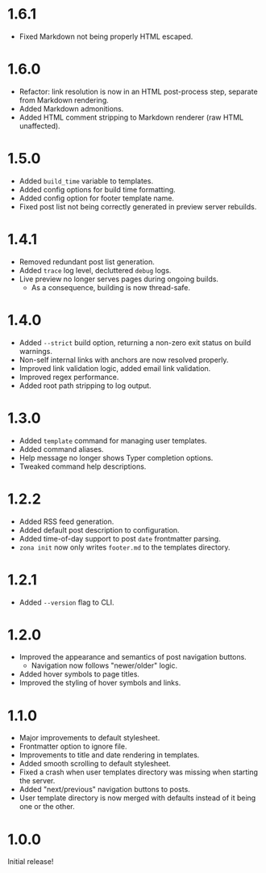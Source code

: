 # 1.6.1

- Fixed Markdown not being properly HTML escaped.

# 1.6.0

- Refactor: link resolution is now in an HTML post-process step, separate from
  Markdown rendering.
- Added Markdown admonitions.
- Added HTML comment stripping to Markdown renderer (raw HTML unaffected).

# 1.5.0

- Added `build_time` variable to templates.
- Added config options for build time formatting.
- Added config option for footer template name.
- Fixed post list not being correctly generated in preview server rebuilds.

# 1.4.1

- Removed redundant post list generation.
- Added `trace` log level, decluttered `debug` logs.
- Live preview no longer serves pages during ongoing builds.
  - As a consequence, building is now thread-safe.

# 1.4.0

- Added `--strict` build option, returning a non-zero exit status on build
  warnings.
- Non-self internal links with anchors are now resolved properly.
- Improved link validation logic, added email link validation.
- Improved regex performance.
- Added root path stripping to log output.

# 1.3.0

- Added `template` command for managing user templates.
- Added command aliases.
- Help message no longer shows Typer completion options.
- Tweaked command help descriptions.

# 1.2.2

- Added RSS feed generation.
- Added default post description to configuration.
- Added time-of-day support to post `date` frontmatter parsing.
- `zona init` now only writes `footer.md` to the templates directory.

# 1.2.1

- Added `--version` flag to CLI.

# 1.2.0

- Improved the appearance and semantics of post navigation buttons.
  - Navigation now follows "newer/older" logic.
- Added hover symbols to page titles.
- Improved the styling of hover symbols and links.

# 1.1.0

- Major improvements to default stylesheet.
- Frontmatter option to ignore file.
- Improvements to title and date rendering in templates.
- Added smooth scrolling to default stylesheet.
- Fixed a crash when user templates directory was missing when starting the
  server.
- Added "next/previous" navigation buttons to posts.
- User template directory is now merged with defaults instead of it being one or
  the other.

# 1.0.0

Initial release!
